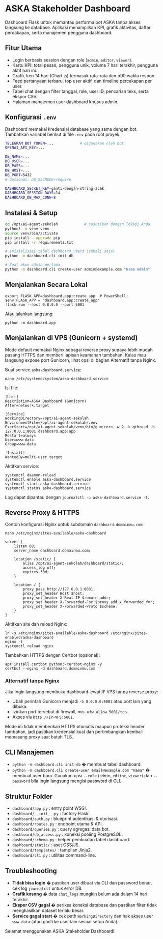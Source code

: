 # ASKA Stakeholder Dashboard

Dashboard Flask untuk memantau performa bot ASKA tanpa akses langsung ke database. Aplikasi menampilkan KPI, grafik aktivitas, daftar percakapan, serta manajemen pengguna dashboard.

## Fitur Utama

- Login berbasis session dengan role (`admin`, `editor`, `viewer`).
- Kartu KPI: total pesan, pengguna unik, volume 7 hari terakhir, pengguna aktif hari ini.
- Grafik tren 14 hari (Chart.js) termasuk rata-rata dan p90 waktu respon.
- Feed pertanyaan terbaru, top user aktif, dan timeline percakapan per user.
- Tabel chat dengan filter tanggal, role, user ID, pencarian teks, serta ekspor CSV.
- Halaman manajemen user dashboard khusus admin.

## Konfigurasi `.env`

Dashboard memakai kredensial database yang sama dengan bot. Tambahkan variabel berikut di file `.env` pada root proyek:

```bash
TELEGRAM_BOT_TOKEN=...            # digunakan oleh bot
OPENAI_API_KEY=...

DB_NAME=...
DB_USER=...
DB_PASS=...
DB_HOST=...
DB_PORT=5432
# Opsional: DB_SSLMODE=require

DASHBOARD_SECRET_KEY=ganti-dengan-string-acak
DASHBOARD_SESSION_DAYS=14
DASHBOARD_DB_MAX_CONN=8
```

## Instalasi & Setup

```bash
cd /opt/ai-agent-sekolah            # sesuaikan dengan lokasi Anda
python3 -m venv venv
source venv/bin/activate
pip install --upgrade pip
pip install -r requirements.txt

# Inisialisasi tabel dashboard_users (sekali saja)
python -m dashboard.cli init-db

# Buat akun admin pertama
python -m dashboard.cli create-user admin@example.com "Nama Admin"
```

## Menjalankan Secara Lokal

```
export FLASK_APP=dashboard.app:create_app  # PowerShell: $env:FLASK_APP = 'dashboard.app:create_app'
flask run --host 0.0.0.0 --port 5001
```

Atau jalankan langsung:

```
python -m dashboard.app
```

## Menjalankan di VPS (Gunicorn + systemd)

Mode default memakai Nginx sebagai reverse proxy supaya lebih mudah pasang HTTPS dan memberi lapisan keamanan tambahan. Kalau mau langsung expose port Gunicorn, lihat opsi di bagian Alternatif tanpa Nginx.

Buat service `aska-dashboard.service`:

```
nano /etc/systemd/system/aska-dashboard.service
```

Isi file:

```
[Unit]
Description=ASKA Dashboard (Gunicorn)
After=network.target

[Service]
WorkingDirectory=/opt/ai-agent-sekolah
EnvironmentFile=/opt/ai-agent-sekolah/.env
ExecStart=/opt/ai-agent-sekolah/venv/bin/gunicorn -w 2 -k gthread -b 127.0.0.1:8001 dashboard.app:app
Restart=always
User=www-data
Group=www-data

[Install]
WantedBy=multi-user.target
```

Aktifkan service:

```
systemctl daemon-reload
systemctl enable aska-dashboard.service
systemctl start aska-dashboard.service
systemctl status aska-dashboard.service
```

Log dapat dipantau dengan `journalctl -u aska-dashboard.service -f`.

## Reverse Proxy & HTTPS

Contoh konfigurasi Nginx untuk subdomain `dashboard.domainmu.com`:

```
nano /etc/nginx/sites-available/aska-dashboard
```

```
server {
    listen 80;
    server_name dashboard.domainmu.com;

    location /static/ {
        alias /opt/ai-agent-sekolah/dashboard/static/;
        access_log off;
        expires 30d;
    }

    location / {
        proxy_pass http://127.0.0.1:8001;
        proxy_set_header Host $host;
        proxy_set_header X-Real-IP $remote_addr;
        proxy_set_header X-Forwarded-For $proxy_add_x_forwarded_for;
        proxy_set_header X-Forwarded-Proto $scheme;
    }
}
```

Aktifkan site dan reload Nginx:

```
ln -s /etc/nginx/sites-available/aska-dashboard /etc/nginx/sites-enabled/aska-dashboard
nginx -t
systemctl reload nginx
```

Tambahkan HTTPS dengan Certbot (opsional):

```
apt install certbot python3-certbot-nginx -y
certbot --nginx -d dashboard.domainmu.com
```

### Alternatif tanpa Nginx

Jika ingin langsung membuka dashboard lewat IP VPS tanpa reverse proxy:

- Ubah perintah Gunicorn menjadi `-b 0.0.0.0:5001` atau port lain yang dibuka.
- Izinkan port tersebut di firewall, mis. `ufw allow 5001/tcp`.
- Akses via `http://IP-VPS:5001`.

Mode ini tidak memberikan HTTPS otomatis maupun proteksi header tambahan, jadi pastikan kredensial kuat dan pertimbangkan kembali memasang proxy saat butuh TLS.

## CLI Manajemen

- `python -m dashboard.cli init-db` � membuat tabel dashboard.
- `python -m dashboard.cli create-user email@example.com "Nama"` � membuat user baru. Gunakan opsi `--role` (`admin`, `editor`, `viewer`) dan `--password` bila ingin langsung mengisi password di CLI.

## Struktur Folder

- `dashboard/app.py` : entry point WSGI.
- `dashboard/__init__.py` : factory Flask.
- `dashboard/auth.py` : blueprint autentikasi & otorisasi.
- `dashboard/routes.py` : endpoint utama & API.
- `dashboard/queries.py` : query agregasi data bot.
- `dashboard/db_access.py` : koneksi pooling PostgreSQL.
- `dashboard/schema.py` : helper pembuatan tabel dashboard.
- `dashboard/static/` : aset CSS/JS.
- `dashboard/templates/` : tampilan Jinja2.
- `dashboard/cli.py` : utilitas command-line.

## Troubleshooting

- **Tidak bisa login** � pastikan user dibuat via CLI dan password benar, cek log `journalctl` untuk error DB.
- **Grafik kosong** � data `chat_logs` mungkin belum ada dalam 14 hari terakhir.
- **Ekspor CSV gagal** � periksa koneksi database dan pastikan filter tidak menghasilkan dataset terlalu besar.
- **Service gagal start** � cek path `WorkingDirectory` dan hak akses user `www-data` (atau ganti ke user lain sesuai setup Anda).

Selamat menggunakan ASKA Stakeholder Dashboard!
